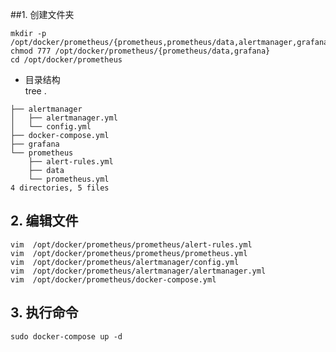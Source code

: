 
##1.   创建文件夹
````shell script
mkdir -p /opt/docker/prometheus/{prometheus,prometheus/data,alertmanager,grafana}
chmod 777 /opt/docker/prometheus/{prometheus/data,grafana}
cd /opt/docker/prometheus
````
*  目录结构   
tree .
```shell script
├── alertmanager
│   ├── alertmanager.yml
│   └── config.yml
├── docker-compose.yml
├── grafana
└── prometheus
    ├── alert-rules.yml
    ├── data
    └── prometheus.yml
4 directories, 5 files
```
## 2.  编辑文件
```shell script
vim  /opt/docker/prometheus/prometheus/alert-rules.yml
vim  /opt/docker/prometheus/prometheus/prometheus.yml
vim  /opt/docker/prometheus/alertmanager/config.yml
vim  /opt/docker/prometheus/alertmanager/alertmanager.yml
vim  /opt/docker/prometheus/docker-compose.yml
```

## 3. 执行命令
```shell script
sudo docker-compose up -d
```
 



















